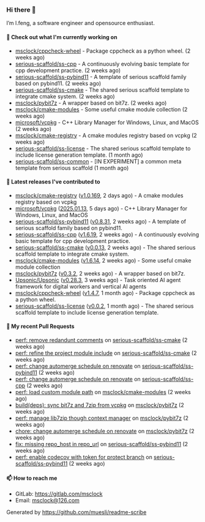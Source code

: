 ### Hi there 👋

I’m l.feng, a software engineer and opensource enthusiast.

#### 👷 Check out what I'm currently working on

- [msclock/cppcheck-wheel](https://github.com/msclock/cppcheck-wheel) - Package cppcheck as a python wheel. (2 weeks ago)
- [serious-scaffold/ss-cpp](https://github.com/serious-scaffold/ss-cpp) - A continuously evolving basic template for cpp development practice. (2 weeks ago)
- [serious-scaffold/ss-pybind11](https://github.com/serious-scaffold/ss-pybind11) - A template of serious scaffold family based on pybind11. (2 weeks ago)
- [serious-scaffold/ss-cmake](https://github.com/serious-scaffold/ss-cmake) - The shared serious scaffold template to integrate cmake system. (2 weeks ago)
- [msclock/pybit7z](https://github.com/msclock/pybit7z) - A wrapper based on bit7z. (2 weeks ago)
- [msclock/cmake-modules](https://github.com/msclock/cmake-modules) - Some useful cmake module collection (2 weeks ago)
- [microsoft/vcpkg](https://github.com/microsoft/vcpkg) - C&#43;&#43; Library Manager for Windows, Linux, and MacOS (2 weeks ago)
- [msclock/cmake-registry](https://github.com/msclock/cmake-registry) - A cmake modules registry based on vcpkg (2 weeks ago)
- [serious-scaffold/ss-license](https://github.com/serious-scaffold/ss-license) - The shared serious scaffold template to include license generation template. (1 month ago)
- [serious-scaffold/ss-common](https://github.com/serious-scaffold/ss-common) - [IN EXPERIMENT] a common meta template from serious scaffold (1 month ago)

#### 🔭 Latest releases I've contributed to

- [msclock/cmake-registry](https://github.com/msclock/cmake-registry) ([v1.0.169](https://github.com/msclock/cmake-registry/releases/tag/v1.0.169), 2 days ago) - A cmake modules registry based on vcpkg
- [microsoft/vcpkg](https://github.com/microsoft/vcpkg) ([2025.01.13](https://github.com/microsoft/vcpkg/releases/tag/2025.01.13), 5 days ago) - C&#43;&#43; Library Manager for Windows, Linux, and MacOS
- [serious-scaffold/ss-pybind11](https://github.com/serious-scaffold/ss-pybind11) ([v0.8.31](https://github.com/serious-scaffold/ss-pybind11/releases/tag/v0.8.31), 2 weeks ago) - A template of serious scaffold family based on pybind11.
- [serious-scaffold/ss-cpp](https://github.com/serious-scaffold/ss-cpp) ([v1.6.19](https://github.com/serious-scaffold/ss-cpp/releases/tag/v1.6.19), 2 weeks ago) - A continuously evolving basic template for cpp development practice.
- [serious-scaffold/ss-cmake](https://github.com/serious-scaffold/ss-cmake) ([v0.0.13](https://github.com/serious-scaffold/ss-cmake/releases/tag/v0.0.13), 2 weeks ago) - The shared serious scaffold template to integrate cmake system.
- [msclock/cmake-modules](https://github.com/msclock/cmake-modules) ([v1.6.14](https://github.com/msclock/cmake-modules/releases/tag/v1.6.14), 2 weeks ago) - Some useful cmake module collection
- [msclock/pybit7z](https://github.com/msclock/pybit7z) ([v0.3.2](https://github.com/msclock/pybit7z/releases/tag/v0.3.2), 2 weeks ago) - A wrapper based on bit7z.
- [Upsonic/Upsonic](https://github.com/Upsonic/Upsonic) ([v0.28.3](https://github.com/Upsonic/Upsonic/releases/tag/v0.28.3), 3 weeks ago) - Task oriented AI agent framework for digital workers and vertical AI agents
- [msclock/cppcheck-wheel](https://github.com/msclock/cppcheck-wheel) ([v1.4.7](https://github.com/msclock/cppcheck-wheel/releases/tag/v1.4.7), 1 month ago) - Package cppcheck as a python wheel.
- [serious-scaffold/ss-license](https://github.com/serious-scaffold/ss-license) ([v0.0.2](https://github.com/serious-scaffold/ss-license/releases/tag/v0.0.2), 1 month ago) - The shared serious scaffold template to include license generation template.

#### 🔨 My recent Pull Requests

- [perf: remove redandunt comments](https://github.com/serious-scaffold/ss-cmake/pull/28) on [serious-scaffold/ss-cmake](https://github.com/serious-scaffold/ss-cmake) (2 weeks ago)
- [perf: refine the project module include](https://github.com/serious-scaffold/ss-cmake/pull/25) on [serious-scaffold/ss-cmake](https://github.com/serious-scaffold/ss-cmake) (2 weeks ago)
- [perf: change automerge schedule on renovate](https://github.com/serious-scaffold/ss-pybind11/pull/94) on [serious-scaffold/ss-pybind11](https://github.com/serious-scaffold/ss-pybind11) (2 weeks ago)
- [perf: change automerge schedule on renovate](https://github.com/serious-scaffold/ss-cpp/pull/438) on [serious-scaffold/ss-cpp](https://github.com/serious-scaffold/ss-cpp) (2 weeks ago)
- [perf: load custom module path](https://github.com/msclock/cmake-modules/pull/139) on [msclock/cmake-modules](https://github.com/msclock/cmake-modules) (2 weeks ago)
- [build(deps): sync bit7z and 7zip from vcpkg](https://github.com/msclock/pybit7z/pull/29) on [msclock/pybit7z](https://github.com/msclock/pybit7z) (2 weeks ago)
- [perf: manage lib7zip though context manager](https://github.com/msclock/pybit7z/pull/27) on [msclock/pybit7z](https://github.com/msclock/pybit7z) (2 weeks ago)
- [chore: change automerge schedule on renovate](https://github.com/msclock/pybit7z/pull/26) on [msclock/pybit7z](https://github.com/msclock/pybit7z) (2 weeks ago)
- [fix: missing repo_host in repo_url](https://github.com/serious-scaffold/ss-pybind11/pull/93) on [serious-scaffold/ss-pybind11](https://github.com/serious-scaffold/ss-pybind11) (2 weeks ago)
- [perf: enable codecov with token for protect branch](https://github.com/serious-scaffold/ss-pybind11/pull/92) on [serious-scaffold/ss-pybind11](https://github.com/serious-scaffold/ss-pybind11) (2 weeks ago)

#### 📫 How to reach me

- GitLab: https://gitlab.com/msclock
- Email: msclock@126.com

Generated by https://github.com/muesli/readme-scribe
